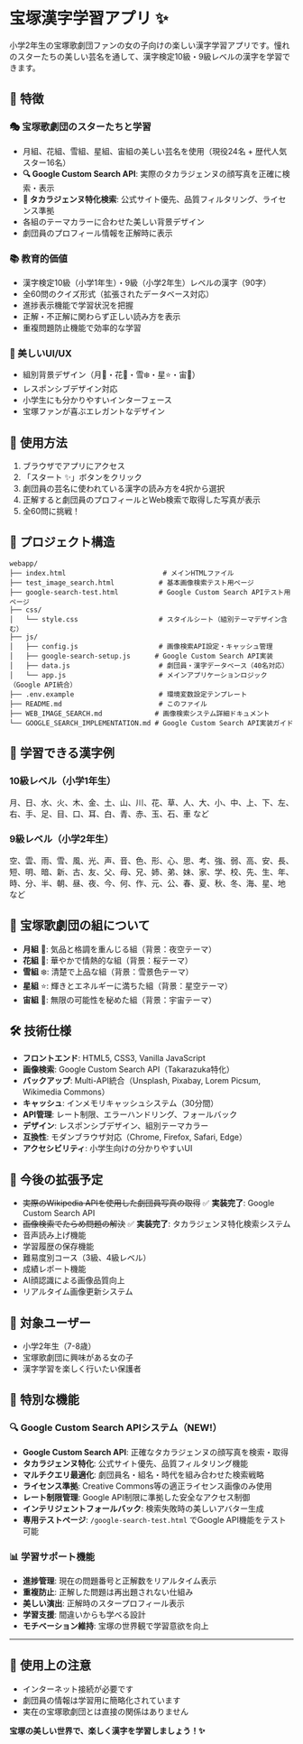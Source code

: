 # 宝塚漢字学習アプリ ✨

小学2年生の宝塚歌劇団ファンの女の子向けの楽しい漢字学習アプリです。憧れのスターたちの美しい芸名を通して、漢字検定10級・9級レベルの漢字を学習できます。

## 🌟 特徴

### 🎭 宝塚歌劇団のスターたちと学習
- 月組、花組、雪組、星組、宙組の美しい芸名を使用（現役24名 + 歴代人気スター16名）
- **🔍 Google Custom Search API**: 実際のタカラジェンヌの顔写真を正確に検索・表示
- **🎯 タカラジェンヌ特化検索**: 公式サイト優先、品質フィルタリング、ライセンス準拠
- 各組のテーマカラーに合わせた美しい背景デザイン
- 劇団員のプロフィール情報を正解時に表示

### 📚 教育的価値
- 漢字検定10級（小学1年生）・9級（小学2年生）レベルの漢字（90字）
- 全60問のクイズ形式（拡張されたデータベース対応）
- 進捗表示機能で学習状況を把握
- 正解・不正解に関わらず正しい読み方を表示
- 重複問題防止機能で効率的な学習

### 🎨 美しいUI/UX
- 組別背景デザイン（月🌙・花🌸・雪❄️・星⭐・宙🌌）
- レスポンシブデザイン対応
- 小学生にも分かりやすいインターフェース
- 宝塚ファンが喜ぶエレガントなデザイン

## 🚀 使用方法

1. ブラウザでアプリにアクセス
2. 「スタート ✨」ボタンをクリック
3. 劇団員の芸名に使われている漢字の読み方を4択から選択
4. 正解すると劇団員のプロフィールとWeb検索で取得した写真が表示
5. 全60問に挑戦！

## 📁 プロジェクト構造

```
webapp/
├── index.html                        # メインHTMLファイル
├── test_image_search.html           # 基本画像検索テスト用ページ
├── google-search-test.html          # Google Custom Search APIテスト用ページ
├── css/
│   └── style.css                    # スタイルシート（組別テーマデザイン含む）
├── js/
│   ├── config.js                    # 画像検索API設定・キャッシュ管理
│   ├── google-search-setup.js      # Google Custom Search API実装
│   ├── data.js                      # 劇団員・漢字データベース（40名対応）
│   └── app.js                       # メインアプリケーションロジック（Google API統合）
├── .env.example                     # 環境変数設定テンプレート
├── README.md                        # このファイル
├── WEB_IMAGE_SEARCH.md             # 画像検索システム詳細ドキュメント
└── GOOGLE_SEARCH_IMPLEMENTATION.md # Google Custom Search API実装ガイド
```

## 🎯 学習できる漢字例

### 10級レベル（小学1年生）
月、日、水、火、木、金、土、山、川、花、草、人、大、小、中、上、下、左、右、手、足、目、口、耳、白、青、赤、玉、石、車 など

### 9級レベル（小学2年生）  
空、雲、雨、雪、風、光、声、音、色、形、心、思、考、強、弱、高、安、長、短、明、暗、新、古、友、父、母、兄、姉、弟、妹、家、学、校、先、生、年、時、分、半、朝、昼、夜、今、何、作、元、公、春、夏、秋、冬、海、星、地 など

## 🌸 宝塚歌劇団の組について

- **月組** 🌙: 気品と格調を重んじる組（背景：夜空テーマ）
- **花組** 🌸: 華やかで情熱的な組（背景：桜テーマ）
- **雪組** ❄️: 清楚で上品な組（背景：雪景色テーマ）
- **星組** ⭐: 輝きとエネルギーに満ちた組（背景：星空テーマ）
- **宙組** 🌌: 無限の可能性を秘めた組（背景：宇宙テーマ）

## 🛠️ 技術仕様

- **フロントエンド**: HTML5, CSS3, Vanilla JavaScript
- **画像検索**: Google Custom Search API（Takarazuka特化）
- **バックアップ**: Multi-API統合（Unsplash, Pixabay, Lorem Picsum, Wikimedia Commons）
- **キャッシュ**: インメモリキャッシュシステム（30分間）
- **API管理**: レート制限、エラーハンドリング、フォールバック
- **デザイン**: レスポンシブデザイン、組別テーマカラー
- **互換性**: モダンブラウザ対応（Chrome, Firefox, Safari, Edge）
- **アクセシビリティ**: 小学生向けの分かりやすいUI

## 🎈 今後の拡張予定

- ~~実際のWikipedia APIを使用した劇団員写真の取得~~ ✅ **実装完了**: Google Custom Search API
- ~~画像検索でたらめ問題の解決~~ ✅ **実装完了**: タカラジェンヌ特化検索システム
- 音声読み上げ機能
- 学習履歴の保存機能  
- 難易度別コース（3級、4級レベル）
- 成績レポート機能
- AI顔認識による画像品質向上
- リアルタイム画像更新システム

## 👥 対象ユーザー

- 小学2年生（7-8歳）
- 宝塚歌劇団に興味がある女の子
- 漢字学習を楽しく行いたい保護者

## 🎊 特別な機能

### 🔍 Google Custom Search APIシステム（NEW!）
- **Google Custom Search API**: 正確なタカラジェンヌの顔写真を検索・取得
- **タカラジェンヌ特化**: 公式サイト優先、品質フィルタリング機能
- **マルチクエリ最適化**: 劇団員名・組名・時代を組み合わせた検索戦略
- **ライセンス準拠**: Creative Commons等の適正ライセンス画像のみ使用
- **レート制限管理**: Google API制限に準拠した安全なアクセス制御
- **インテリジェントフォールバック**: 検索失敗時の美しいアバター生成
- **専用テストページ**: `/google-search-test.html` でGoogle API機能をテスト可能

### 📊 学習サポート機能
- **進捗管理**: 現在の問題番号と正解数をリアルタイム表示
- **重複防止**: 正解した問題は再出題されない仕組み
- **美しい演出**: 正解時のスタープロフィール表示
- **学習支援**: 間違いからも学べる設計
- **モチベーション維持**: 宝塚の世界観で学習意欲を向上

---

## 💫 使用上の注意

- インターネット接続が必要です
- 劇団員の情報は学習用に簡略化されています
- 実在の宝塚歌劇団とは直接の関係はありません

**宝塚の美しい世界で、楽しく漢字を学習しましょう！✨**